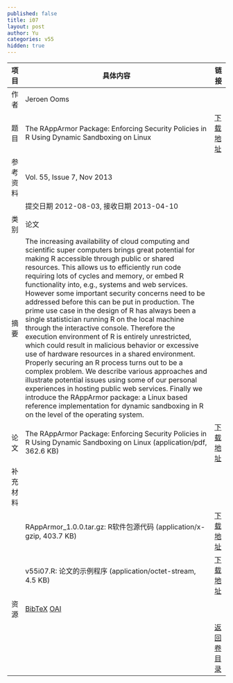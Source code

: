 ```yaml
---
published: false
title: i07
layout: post
author: Yu
categories: v55
hidden: true
---
```


| 项目 | 具体内容 | 链接 |
|---:|---|---|
| 作者 | Jeroen Ooms| |
| 题目 |The RAppArmor Package: Enforcing Security Policies in R Using Dynamic Sandboxing on Linux | [下载地址](http://www.jstatsoft.org/v55/i07/paper) |
| 参考资料 |Vol. 55, Issue 7, Nov 2013 | |
| | 提交日期 2012-08-03, 接收日期 2013-04-10| | 
| 类别 | 论文| |
| 摘要 | The increasing availability of cloud computing and scientific super computers brings great potential for making R accessible through public or shared resources. This allows us to efficiently run code requiring lots of cycles and memory, or embed R functionality into, e.g., systems and web services. However some important security concerns need to be addressed before this can be put in production. The prime use case in the design of R has always been a single statistician running R on the local machine through the interactive console. Therefore the execution environment of R is entirely unrestricted, which could result in malicious behavior or excessive use of hardware resources in a shared environment. Properly securing an R process turns out to be a complex problem. We describe various approaches and illustrate potential issues using some of our personal experiences in hosting public web services. Finally we introduce the RAppArmor package: a Linux based reference implementation for dynamic sandboxing in R on the level of the operating system.| |
| 论文 | The RAppArmor Package: Enforcing Security Policies in R Using Dynamic Sandboxing on Linux  (application/pdf, 362.6 KB)| [下载地址](http://www.jstatsoft.org/v55/i07/paper) |
| 补充材料 | | |
| |RAppArmor_1.0.0.tar.gz: R软件包源代码  (application/x-gzip, 403.7 KB)|  [下载地址](http://www.jstatsoft.org/v55/i07/supp/1) |
| |v55i07.R:               论文的示例程序  (application/octet-stream, 4.5 KB)|  [下载地址](http://www.jstatsoft.org/v55/i07/supp/2) |
| 资源 | [BibTeX](http://www.jstatsoft.org/v55/i07/bibtex) [OAI](http://www.jstatsoft.org/oai?verb=GetRecord&identifier=oai.jstatsoft/v55/i07&prefix=oai_dc)| |
| |  | [返回卷目录]({{site.baseurl}}/volume/v55.html) |